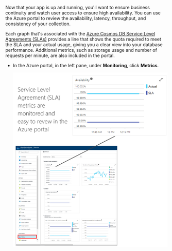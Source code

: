 Now that your app is up and running, you'll want to ensure business continuity and watch user access to ensure high availability. You can use the Azure portal to review the availability, latency, throughput, and consistency of your collection. 

Each graph that's associated with the [Azure Cosmos DB Service Level Agreements (SLAs)](https://azure.microsoft.com/support/legal/sla/documentdb/) provides a line that shows the quota required to meet the SLA and your actual usage, giving you a clear view into your database performance. Additional metrics, such as storage usage and number of requests per minute, are also included in the portal.

* In the Azure portal, in the left pane, under **Monitoring**, click **Metrics**.

   ![Todo app with sample data](./media/cosmos-db-tutorial-review-slas/azure-cosmosdb-portal-metrics-slas.png)